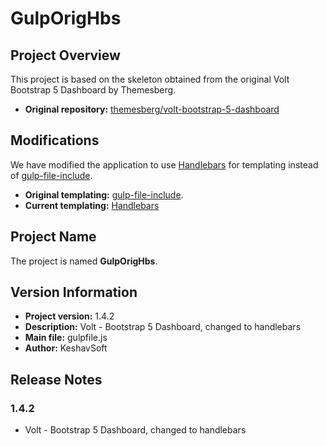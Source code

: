 # GulpOrigHbs

## Project Overview

This project is based on the skeleton obtained from the original Volt Bootstrap 5 Dashboard by Themesberg.

- **Original repository:** [themesberg/volt-bootstrap-5-dashboard](https://github.com/themesberg/volt-bootstrap-5-dashboard)

## Modifications

We have modified the application to use [Handlebars](https://handlebarsjs.com/) for templating instead of [gulp-file-include](https://www.npmjs.com/package/gulp-file-include).

- **Original templating:** [gulp-file-include](https://www.npmjs.com/package/gulp-file-include).
- **Current templating:** [Handlebars](https://handlebarsjs.com/)

## Project Name

The project is named **GulpOrigHbs**.

## Version Information

- **Project version:** 1.4.2
- **Description:** Volt - Bootstrap 5 Dashboard, changed to handlebars
- **Main file:** gulpfile.js
- **Author:** KeshavSoft

## Release Notes

### 1.4.2

- Volt - Bootstrap 5 Dashboard, changed to handlebars
